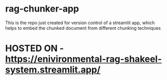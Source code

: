 # rag-chunker-app
This is the repo just created for version control of a streamlit app, which helps to embed the chunked document from different chunking techniques

# HOSTED ON - https://enivironmental-rag-shakeel-system.streamlit.app/
